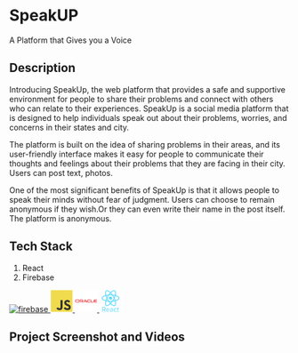 # SpeakUP 
A Platform that Gives you a Voice 

## Description
Introducing SpeakUp, the web platform that provides a safe and supportive environment for people to share their problems and connect with others who can relate to their experiences. SpeakUp is a social media platform that is designed to help individuals speak out about their problems, worries, and concerns in their states and city.

The platform is built on the idea of sharing problems in their areas, and its user-friendly interface makes it easy for people to communicate their thoughts and feelings about their problems that they are facing in their city. Users can post text, photos.

One of the most significant benefits of SpeakUp is that it allows people to speak their minds without fear of judgment. Users can choose to remain anonymous if they wish.Or they can even write their name in the post itself. The platform is anonymous.
  
## Tech Stack

<ol>
  <li>React</li>
  <li>Firebase</li>
</ol>

<p align="left"> <a href="https://firebase.google.com/" target="_blank" rel="noreferrer"> <img src="https://www.vectorlogo.zone/logos/firebase/firebase-icon.svg" alt="firebase" width="40" height="40"/> </a> <a href="https://developer.mozilla.org/en-US/docs/Web/JavaScript" target="_blank" rel="noreferrer"> <img src="https://raw.githubusercontent.com/devicons/devicon/master/icons/javascript/javascript-original.svg" alt="javascript" width="40" height="40"/> </a> <a href="https://www.oracle.com/" target="_blank" rel="noreferrer"> <img src="https://raw.githubusercontent.com/devicons/devicon/master/icons/oracle/oracle-original.svg" alt="oracle" width="40" height="40"/> </a> <a href="https://reactjs.org/" target="_blank" rel="noreferrer"> <img src="https://raw.githubusercontent.com/devicons/devicon/master/icons/react/react-original-wordmark.svg" alt="react" width="40" height="40"/> </a> </p>


## Project Screenshot and Videos
